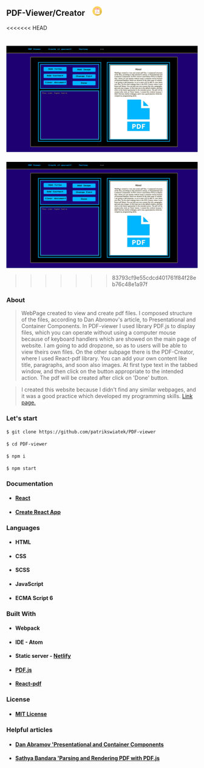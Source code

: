 ## PDF-Viewer/Creator&nbsp;&nbsp;&nbsp;&nbsp;<img src="./public/pdf_pdf.png" width="25px" />

<<<<<<< HEAD

![Webpage screen](./public/screen.png)
=======
![Webpage screen](/public/screen.png)
>>>>>>> 83793cf9e55cdcd401761f84f28eb76c48e1a97f

### About
> WebPage created to view and create pdf files. I composed structure of the files, according to Dan 
Abromov's
 article, to Presentational and Container Components. In PDF-viewer I used 
library PDF.js to display files, which you can operate without using a computer mouse because of 
keyboard handlers which are showed on the main page of website. I am going to add dropzone, so as
 to users will be able to view theirs own files. 
On the other subpage there is the PDF-Creator, where I used React-pdf library. You can add your 
own content like title, paragraphs, and soon also images. At first type text in the tabbed 
window, and then click on the button appropriate to the intended action. 
 The pdf will be created after click on 'Done' button. 

> I created this website because I didn't find any similar webpages, and it was a good practice 
which developed my programming skills.
[Link page.](https://pdfviewer-reactjs.netlify.com)

### Let's start
```
$ git clone https://github.com/patrikswiatek/PDF-viewer

$ cd PDF-viewer

$ npm i

$ npm start
```

### Documentation
  * #### [React](https://reactjs.org/docs/getting-started.html)
  * #### [Create React App](https://github.com/facebook/create-react-app)


### Languages
* #### HTML
* #### CSS
* #### SCSS
* #### JavaScript
* #### ECMA Script 6

### Built With
* #### Webpack
* #### IDE - Atom
* #### Static server - [Netlify](https://www.netlify.com/)
* #### [PDF.js](http://mozilla.github.io/pdf.js/)
* #### [React-pdf](http://react-pdf.diegomura.com/)    

### License
* #### [MIT License](https://opensource.org/licenses/MIT)

### Helpful articles
* #### [Dan Abramov 'Presentational and Container Components](https://medium.com/@dan_abramov/smart-and-dumb-components-7ca2f9a7c7d0) 
* #### [Sathya Bandara 'Parsing and Rendering PDF with PDF.js](https://medium.com/@technospace/parsing-and-rendering-pdf-with-pdf-js-cad7303e06e5)
